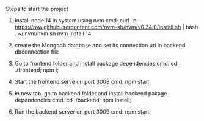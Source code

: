 Steps to start the project

1. Install node 14 in system using nvm
cmd:
curl -o- https://raw.githubusercontent.com/nvm-sh/nvm/v0.34.0/install.sh | bash
. ~/.nvm/nvm.sh
nvm install 14

2. create the Mongodb database and set its connection uri in backend dbconnection file

3. Go to frontend folder and install package dependencies
cmd: cd ./frontend; npm i;

4. Start the frontend serve on port 3008
cmd: npm start

5. In new tab, go to backend folder and install backend pakage dependencies
cmd: cd ./backend; npm install;

6. Run the backend server on port 3009
cmd: npm start

